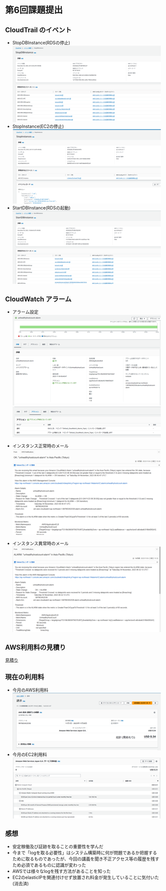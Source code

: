 # 第6回課題提出
## CloudTrail のイベント
- StopDBInstance(RDSの停止)
![Stopdb](image/06_CloudTrail01.png)
- StopInstance(EC2の停止)
![Stopec2](image/06_CloudTrail02.png)
- StartDBInstance(RDSの起動)
![Stopec2](image/06_CloudTrail03.png)

## CloudWatch アラーム
- アラーム設定
![alarm01](image/06_CloudWatch01.png)
![alarm02](image/06_CloudWatch02.png)

- インスタンス正常時のメール
![mail01](image/06_CloudWatch03.png)

- インスタンス異常時のメール
![mail02](image/06_CloudWatch04.png)

## AWS利用料の見積り
[見積り](https://calculator.aws/#/estimate?id=ea3b32012d8e10270ab12bb7b4220aa86848f725)

## 現在の利用料
- 今月のAWS利用料
![Billing01](image/06_Billing01.png)
- 今月のEC2利用料
![Billing02](image/06_Billing02.png)

## 感想
- 安定稼働及び証跡を取ることの重要性を学んだ
- 今まで「logを取る必要性」はシステム構築時に何が問題であるか把握するために取るものであったが、今回の講義を聞き不正アクセス等の履歴を残すため必須であるものに認識が変わった
- AWSでは様々なlogを残す方法があることを知った
- EC2のelasticIPを関連付けせず放置され料金が発生していることに気付いた(消去済)


